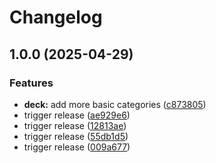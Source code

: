 # Changelog

## 1.0.0 (2025-04-29)


### Features

* **deck:** add more basic categories ([c873805](https://github.com/joshrotenberg/italian-anki/commit/c873805b0c7ea6a8ccdc1636569f7fcc4240a333))
* trigger release ([ae929e6](https://github.com/joshrotenberg/italian-anki/commit/ae929e617f4c06e5400a29fb4120e226e3b79393))
* trigger release ([12813ae](https://github.com/joshrotenberg/italian-anki/commit/12813aebebdcd0983c8213d571e6b5f6480a30bb))
* trigger release ([55db1d5](https://github.com/joshrotenberg/italian-anki/commit/55db1d59eec240629361abe47c87c3f24e2cd2fd))
* trigger release ([009a677](https://github.com/joshrotenberg/italian-anki/commit/009a67786a2fe952857d8e7d7bc9355806a8fe50))
